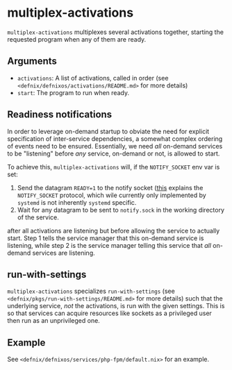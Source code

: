 multiplex-activations
======================

`multiplex-activations` multiplexes several activations together, starting
the requested program when any of them are ready.

Arguments
----------

* `activations`: A list of activations, called in order (see
  `<defnix/defnixos/activations/README.md>` for more details)
* `start`: The program to run when ready.

Readiness notifications
-----------------------

In order to leverage on-demand startup to obviate the need for explicit
specification of inter-service dependencies, a somewhat complex ordering
of events need to be ensured. Essentially, we need *all* on-demand services
to be "listening" before *any* service, on-demand or not, is allowed to start.

To achieve this, `multiplex-activations` will, if the `NOTIFY_SOCKET` env var
is set:

1. Send the datagram `READY=1` to the notify socket ([this][1] explains the
   `NOTIFY_SOCKET` protocol, which wile currently only implemented by `systemd`
   is not inherently `systemd` specific.
2. Wait for any datagram to be sent to `notify.sock` in the working directory
   of the service.

after all activations are listening but before allowing the service to actually
start. Step 1 tells the service manager that this on-demand service is
listening, while step 2 is the service manager telling this service that *all*
on-demand services are listening.

run-with-settings
------------------

`multiplex-activations` specializes `run-with-settings`
(see `<defnix/pkgs/run-with-settings/README.md>` for more details) such that
the underlying service, *not* the activations, is run with the given settings.
This is so that services can acquire resources like sockets as a privileged
user then run as an unprivileged one.

Example
--------

See `<defnix/defnixos/services/php-fpm/default.nix>` for an example.

[1]: http://www.freedesktop.org/software/systemd/man/sd_notify.html
